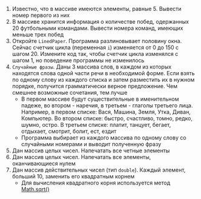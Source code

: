 1. Известно, что в массиве имеются элементы, равные 5. Вывести номер первого из них
2. В массиве хранится информация о количестве побед, одержанных 20 футбольными командами. Вывести номера команд, имеющих меньше трех побед
3. Откройте `LinedPaper`. Программа разлиновывает половину окна. Сейчас счетчик цикла (переменная `i`) изменяется от 0 до 150 с шагом 20. Измените код так, чтобы счетчик цикла изменялся с шагом 1, но поведение программы не изменилось
4. `Случайные фразы`. Даны 3 массива слов, в каждом из которых находятся слова одной части речи в необходимой форме. Если взять по одному слову из каждого списка и затем разместить их в нужном порядке, получится грамматически верное предложение. Чем смешнее возможные сочетания, тем лучше
   - В первом массиве будут существительные в именительном падеже, во втором - наречия, в третьем - глаголы третьего лица. Например, в первом списке: Вася, Машина, Земля, Утка, Диван, Компьютер. Во втором списке: быстро, счастливо, томно, редко, шумно, остро. В третьем списке: платит, танцует, бегает, отдыхает, смотрит, болит, ест, ездит
   - Программа выбирает из каждого массива по одному слову со случайными номерами и выводит полученную фразу
5. Дан массив целых чисел. Напечатать все четные элементы
6. Дан массив целых чисел. Напечатать все элементы, оканчивающиеся нулем
7. Дан массив действительных чисел (тип `double`). Каждый элемент, больший 10, заменить его квадратным корнем
   - Для вычисления квадратного корня используется метод [Math.sqrt()](https://gist.github.com/Simplifier/d9c85905e34abfd780fd60ff22743dac)
